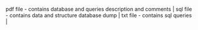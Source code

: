 pdf file - contains database and queries description and comments |
sql file - contains data and structure database dump |
txt file - contains sql queries |
